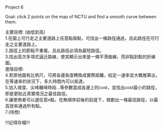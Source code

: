 Project 6

Goal: click 2 points on the map of NCTU and find a smooth curve between them.

主要目標: (由低到高)\
1.在圖上可行走之主要道路上任意點兩點，可找出一條路徑通過，且此路徑在可行走之主要道路上。\
2.路徑上的節點不重複，且此路徑必須為最短路徑。\
3.找出高次多項式逼近路線，使其顯示出來是一條平滑曲線，而非點到點的折線圖。\
進階目標:\
4.若原地圖有比例尺，可將各邊長度轉換成實際距離，給定一速率並大概推算出，在等速率的狀況下，多久時間內可以抵達。\
5.加入坡度、尖峰離峰時段...等參數當成各邊上的cost，並找出cost最小的路徑，即是更貼近真實情況之最佳路徑。\
6.讓使用者可以選任意n點，在無順序前後的前提下，規劃出一條最佳路徑，以最高效率通過所有點。\
7.(待想)

!!!記得存檔!!!

